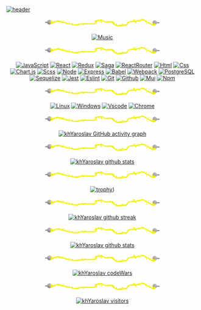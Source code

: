 <div class="wrapper">

[![header](https://github.com/KhYaroslav/khyaroslav/blob/main/assets/Header.gif?raw=true)](https://github.com/KhYaroslav)

<div align="center">


[![separator](https://github.com/KhYaroslav/khyaroslav/blob/main/assets/separator.gif?raw=true)](https://github.com/KhYaroslav)

[![Music](https://novatorem.vercel.app/api/spotify?background_color=0d1117&border_color=FFFF00)](https://github.com/KhYaroslav)

</div>


<div align="center">

[![separator](https://github.com/KhYaroslav/khyaroslav/blob/main/assets/separator.gif?raw=true)](https://github.com/KhYaroslav)

[![JavaScript](https://img.shields.io/badge/JavaScript-20232A?style=for-the-badge&logo=javascript)](https://github.com/KhYaroslav)
[![React](https://img.shields.io/badge/React-20232A?style=for-the-badge&logo=react)](https://github.com/KhYaroslav)
[![Redux](https://img.shields.io/badge/Redux-20232A?style=for-the-badge&logo=redux&logoColor=7749BD)](https://github.com/KhYaroslav)
[![Saga](https://img.shields.io/badge/Saga-20232A?style=for-the-badge&logo=Redux-Saga)](https://github.com/KhYaroslav)
[![ReactRouter](https://img.shields.io/badge/React_Router-20232A?style=for-the-badge&logo=react-router)](https://github.com/KhYaroslav)
[![Html](https://img.shields.io/badge/HTML5-20232A?style=for-the-badge&logo=html5)](https://github.com/KhYaroslav)
[![Css](https://img.shields.io/badge/CSS3-20232A?style=for-the-badge&logo=css3&logoColor=369AD6)](https://github.com/KhYaroslav)
[![Chart.js](https://img.shields.io/badge/Chart.js-20232A?style=for-the-badge&logo=Chart.js)](https://github.com/KhYaroslav)
[![Scss](https://img.shields.io/badge/scss-20232A?style=for-the-badge&logo=sass)](https://github.com/KhYaroslav)
[![Node](https://img.shields.io/badge/node-20232A?style=for-the-badge&logo=node.js)](https://github.com/KhYaroslav)
[![Express](https://img.shields.io/badge/express-20232A?style=for-the-badge&logo=express)](https://github.com/KhYaroslav)
[![Babel](https://img.shields.io/badge/babel-20232A?style=for-the-badge&logo=babel)](https://github.com/KhYaroslav)
[![Webpack](https://img.shields.io/badge/webpack-20232A?style=for-the-badge&logo=webpack)](https://github.com/KhYaroslav)
[![PostgreSQL](https://img.shields.io/badge/postgresql-20232A?style=for-the-badge&logo=postgresql)](https://github.com/KhYaroslav)
[![Sequelize](https://img.shields.io/badge/Sequelize-20232A?style=for-the-badge&logo=Sequelize)](https://github.com/KhYaroslav)
[![Jest](https://img.shields.io/badge/jest-20232A?style=for-the-badge&logo=jest&logoColor=99424F)](https://github.com/KhYaroslav)
[![Eslint](https://img.shields.io/badge/eslint-20232A?style=for-the-badge&logo=eslint&logoColor=7C7CEA)](https://github.com/KhYaroslav)
[![Git](https://img.shields.io/badge/git-20232A?style=for-the-badge&logo=git)](https://github.com/KhYaroslav)
[![Github](https://img.shields.io/badge/github-20232A?style=for-the-badge&logo=github)](https://github.com/KhYaroslav)
[![Mui](https://img.shields.io/badge/MUI-20232A?style=for-the-badge&logo=MUi)](https://github.com/KhYaroslav)
[![Npm](https://img.shields.io/badge/npm-20232A?style=for-the-badge&logo=npm)](https://github.com/KhYaroslav)

</div>


<div align="center">

[![separator](https://github.com/KhYaroslav/khyaroslav/blob/main/assets/separator.gif?raw=true)](https://github.com/KhYaroslav)

[![Linux](https://img.shields.io/badge/linux-20232A?style=for-the-badge&logo=linux)](https://github.com/KhYaroslav)
[![Windows](https://img.shields.io/badge/Windows-20232A?style=for-the-badge&logo=windows)](https://github.com/KhYaroslav)
[![Vscode](https://img.shields.io/badge/Vscode-20232A?style=for-the-badge&logo=visualstudio)](https://github.com/KhYaroslav)
[![Chrome](https://img.shields.io/badge/chrome-20232A?style=for-the-badge&logo=googlechrome)](https://github.com/KhYaroslav)

</div>



<div align="center">

[![separator](https://github.com/KhYaroslav/khyaroslav/blob/main/assets/separator.gif?raw=true)](https://github.com/KhYaroslav)

[![khYaroslav GitHub activity graph](https://activity-graph.herokuapp.com/graph?username=khYaroslav&hide_border=true&theme=synthwave-84)](https://github.com/KhYaroslav)


[![separator](https://github.com/KhYaroslav/khyaroslav/blob/main/assets/separator.gif?raw=true)](https://github.com/KhYaroslav)


[![khYaroslav github stats](https://github-readme-stats.vercel.app/api/top-langs/?username=khYaroslav&theme=highcontrast&langs_count=20&layout=compact)](https://github.com/KhYaroslav)


[![separator](https://github.com/KhYaroslav/khyaroslav/blob/main/assets/separator.gif?raw=true)](https://github.com/KhYaroslav)


[![trophy](https://github-profile-trophy.vercel.app/?username=khYaroslav&theme=juicyfresh&column=3&margin-w=15&margin-h=15)](https://github.com/KhYaroslav))


[![separator](https://github.com/KhYaroslav/khyaroslav/blob/main/assets/separator.gif?raw=true)](https://github.com/KhYaroslav)

[![khYaroslav github streak](https://github-readme-streak-stats.herokuapp.com/?user=khYaroslav&theme=yellowdark)](https://github.com/KhYaroslav)


[![separator](https://github.com/KhYaroslav/khyaroslav/blob/main/assets/separator.gif?raw=true)](https://github.com/KhYaroslav)

[![khYaroslav github stats](https://github-readme-stats.vercel.app/api?username=khYaroslav&show_icons=true&theme=highcontrast&include_all_commits=true)](https://github.com/KhYaroslav)

[![separator](https://github.com/KhYaroslav/khyaroslav/blob/main/assets/separator.gif?raw=true)](https://github.com/KhYaroslav)

[![khYaroslav codeWars](https://www.codewars.com/users/Kh.Yaroslav/badges/small)](https://github.com/KhYaroslav)

[![separator](https://github.com/KhYaroslav/khyaroslav/blob/main/assets/separator.gif?raw=true)](https://github.com/KhYaroslav)

[![khYaroslav visitors](https://visitor-badge.glitch.me/badge?page_id=khYaroslav&left_color=black&right_color=black)](https://github.com/KhYaroslav)

